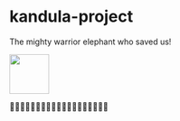 # kandula-project
The mighty warrior elephant who saved us!

<img src="https://media.giphy.com/media/yOMOCCYI0sEMw/giphy.gif" width="70" height="70" />

:elephant::elephant::elephant::elephant::elephant::elephant::elephant::elephant::elephant::elephant::elephant::elephant::elephant::elephant::elephant::elephant::elephant::elephant::elephant:

